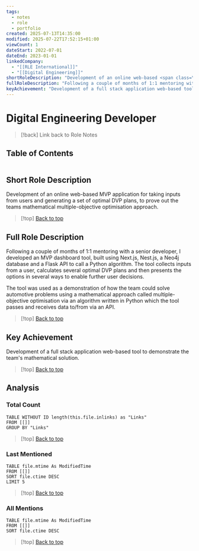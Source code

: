 ```yaml
---
tags:
  - notes
  - role
  - portfolio
created: 2025-07-13T14:35:00
modified: 2025-07-22T17:52:15+01:00
viewCount: 1
dateStart: 2022-07-01
dateEnd: 2023-01-01
linkedCompany:
  - "[[RLE International]]"
  - "[[Digital Engineering]]"
shortRoleDescription: "Development of an online web-based <span class=\"theme-link\">MVP</span> application for taking inputs from users and generating a set of optimal <span class=\"theme-link\">DVP</span> plans, to prove out the teams mathematical multiple-objective optimisation approach."
fullRoleDescription: "Following a couple of months of 1:1 mentoring with a senior developer, I developed an <span class=\"theme-link\">MVP</span> dashboard tool, built using <span class=\"theme-link\">Next.js</span>, <span class=\"theme-link\">Nest.js</span>, a <span class=\"theme-link\">Neo4j</span> database and a <span class=\"theme-link\">Flask</span> <span class=\"theme-link\">API</span> to call a <span class=\"theme-link\">Python</span> algorithm. The tool collects inputs from a user, calculates several optimal <span class=\"theme-link\">DVP</span> plans and then presents the options in several ways to enable further user decisions.\n The tool was used as a demonstration of how the team could solve automotive problems using a mathematical approach called multiple-objective optimisation via an algorithm written in <span class=\"theme-link\">Python</span> which the tool passes and receives data to/from via an <span class=\"theme-link\">API</span>."
keyAchievement: "Development of a full stack application web-based tool to demonstrate the team's mathematical solution."
---
```


# Digital Engineering Developer

> [!back] Link back to <span class="theme-link">Role Notes</span>

## Table of Contents
```table-of-contents
```

## Short Role Description

Development of an online web-based <span class="theme-link">MVP</span> application for taking inputs from users and generating a set of optimal <span class="theme-link">DVP</span> plans, to prove out the teams mathematical multiple-objective optimisation approach.

>[!top] [Back to top](#Table%20of%20Contents)

## Full Role Description

Following a couple of months of 1:1 mentoring with a senior developer, I developed an <span class="theme-link">MVP</span> dashboard tool, built using <span class="theme-link">Next.js</span>, <span class="theme-link">Nest.js</span>, a <span class="theme-link">Neo4j</span> database and a <span class="theme-link">Flask</span> <span class="theme-link">API</span> to call a <span class="theme-link">Python</span> algorithm. The tool collects inputs from a user, calculates several optimal <span class="theme-link">DVP</span> plans and then presents the options in several ways to enable further user decisions.

 The tool was used as a demonstration of how the team could solve automotive problems using a mathematical approach called multiple-objective optimisation via an algorithm written in <span class="theme-link">Python</span> which the tool passes and receives data to/from via an <span class="theme-link">API</span>.

>[!top] [Back to top](#Table%20of%20Contents)

## Key Achievement

Development of a full stack application web-based tool to demonstrate the team's mathematical solution.

>[!top] [Back to top](#Table%20of%20Contents)

## Analysis

### Total Count

```dataview
TABLE WITHOUT ID length(this.file.inlinks) as "Links"
FROM [[]]
GROUP BY "Links"
```

>[!top] [Back to top](#Table%20of%20Contents)

### Last Mentioned

```dataview
TABLE file.mtime As ModifiedTime
FROM [[]]
SORT file.ctime DESC
LIMIT 5
```

>[!top] [Back to top](#Table%20of%20Contents)

### All Mentions

```dataview
TABLE file.mtime As ModifiedTime
FROM [[]]
SORT file.ctime DESC
```

>[!top] [Back to top](#Table%20of%20Contents)